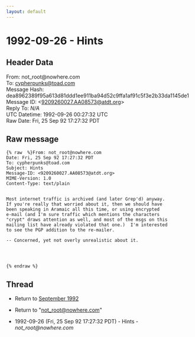 ```yaml
---
layout: default
---
```


# 1992-09-26 - Hints

## Header Data

From: not_root<span>@</span>nowhere.com<br>
To: cypherpunks@toad.com<br>
Message Hash: dea8962389f95a613d81ddd1ee911ba94d52c9ffa1af91c5f3e2b33da1145de1<br>
Message ID: \<9209260027.AA08573@atdt.org\><br>
Reply To: _N/A_<br>
UTC Datetime: 1992-09-26 00:27:32 UTC<br>
Raw Date: Fri, 25 Sep 92 17:27:32 PDT<br>

## Raw message

```
{% raw  %}From: not_root@nowhere.com
Date: Fri, 25 Sep 92 17:27:32 PDT
To: cypherpunks@toad.com
Subject: Hints
Message-ID: <9209260027.AA08573@atdt.org>
MIME-Version: 1.0
Content-Type: text/plain


Most internet traffic is archived (and later Grep'd) anyway.
If you're really that worried about it, then we should have
been speaking in Aramaic all this time, or using encrypted
e-mail (and I'm sure traffic which mentions the characters
"crypt" draws attention as well, and most of the msgs on this
mailing list have already violated that one.)  I'm interested
to see the PGP addition to the re-mailer.
 
-- Concerned, yet not overly unrealistic about it.




{% endraw %}
```

## Thread

+ Return to [September 1992](/archive/1992/09)

+ Return to "[not_root<span>@</span>nowhere.com](/author/not_root_at_nowhere_com)"

+ 1992-09-26 (Fri, 25 Sep 92 17:27:32 PDT) - Hints - _not_root@nowhere.com_

